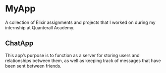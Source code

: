 # MyApp

A collection of Elixir assignments and projects that I worked on during my internship at Quanterall Academy.

## ChatApp

This app’s purpose is to function as a server for storing users and relationships between them, as well as keeping track of messages that have been sent between friends.

